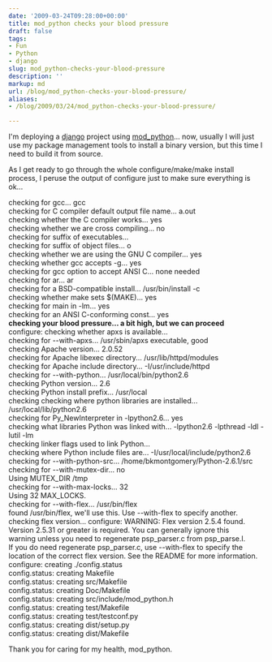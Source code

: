 ```yaml
---
date: '2009-03-24T09:28:00+00:00'
title: mod_python checks your blood pressure
draft: false
tags:
- Fun
- Python
- django
slug: mod_python-checks-your-blood-pressure
description: ''
markup: md
url: /blog/mod_python-checks-your-blood-pressure/
aliases:
- /blog/2009/03/24/mod_python-checks-your-blood-pressure/

---
```


I'm deploying a [django](http://www.djangoproject.com/) project using [mod\_python](http://www.modpython.org/)... now, usually I will just use my package management tools to install a binary version, but this time I need to build it from source.  
  
As I get ready to go through the whole configure/make/make install process, I peruse the output of configure just to make sure everything is ok...  
  
  
checking for gcc... gcc  
checking for C compiler default output file name... a.out  
checking whether the C compiler works... yes  
checking whether we are cross compiling... no  
checking for suffix of executables...   
checking for suffix of object files... o  
checking whether we are using the GNU C compiler... yes  
checking whether gcc accepts -g... yes  
checking for gcc option to accept ANSI C... none needed  
checking for ar... ar  
checking for a BSD-compatible install... /usr/bin/install -c  
checking whether make sets $(MAKE)... yes  
checking for main in -lm... yes  
checking for an ANSI C-conforming const... yes  
**checking your blood pressure... a bit high, but we can proceed**  
configure: checking whether apxs is available...  
checking for --with-apxs... /usr/sbin/apxs executable, good  
checking Apache version... 2.0.52  
checking for Apache libexec directory... /usr/lib/httpd/modules  
checking for Apache include directory... -I/usr/include/httpd  
checking for --with-python... /usr/local/bin/python2.6  
checking Python version... 2.6  
checking Python install prefix... /usr/local  
checking checking where python libraries are installed... /usr/local/lib/python2.6  
checking for Py\_NewInterpreter in -lpython2.6... yes  
checking what libraries Python was linked with... -lpython2.6 -lpthread -ldl -lutil -lm  
checking linker flags used to link Python...   
checking where Python include files are... -I/usr/local/include/python2.6  
checking for --with-python-src... /home/bkmontgomery/Python-2.6.1/src  
checking for --with-mutex-dir... no  
Using MUTEX\_DIR /tmp  
checking for --with-max-locks... 32  
Using 32 MAX\_LOCKS.  
checking for --with-flex... /usr/bin/flex  
found /usr/bin/flex, we'll use this. Use --with-flex to specify another.  
checking flex version... configure: WARNING: Flex version 2.5.4 found.  
 Version 2.5.31 or greater is required. You can generally ignore this  
 warning unless you need to regenerate psp\_parser.c from psp\_parse.l.  
 If you do need regenerate psp\_parser.c, use --with-flex to specify the  
 location of the correct flex version. See the README for more information.  
configure: creating ./config.status  
config.status: creating Makefile  
config.status: creating src/Makefile  
config.status: creating Doc/Makefile  
config.status: creating src/include/mod\_python.h  
config.status: creating test/Makefile  
config.status: creating test/testconf.py  
config.status: creating dist/setup.py  
config.status: creating dist/Makefile  
  
  
Thank you for caring for my health, mod\_python.